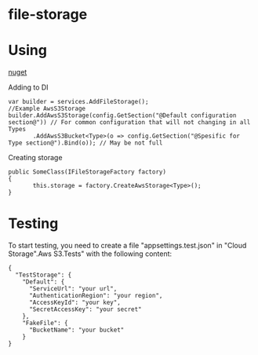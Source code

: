 # file-storage

# Using

[nuget](https://www.nuget.org/packages/BrandUp.CloudStorage)

Adding to DI
```
var builder = services.AddFileStorage();
//Example AwsS3Storage
builder.AddAwsS3Storage(config.GetSection("@Default configuration section@")) // For common configuration that will not changing in all Types
       .AddAwsS3Bucket<Type>(o => config.GetSection("@Spesific for Type section@").Bind(o)); // May be not full
```
Creating storage

```
public SomeClass(IFileStorageFactory factory)
{
       this.storage = factory.CreateAwsStorage<Type>();
}

```

# Testing 
To start testing, you need to create a file "appsettings.test.json" in "Cloud Storage".Aws S3.Tests" with the following content:

```
{
  "TestStorage": {
    "Default": {
      "ServiceUrl": "your url",
      "AuthenticationRegion": "your region",
      "AccessKeyId": "your key",
      "SecretAccessKey": "your secret"
    },
    "FakeFile": {
      "BucketName": "your bucket"
    }
}
```
